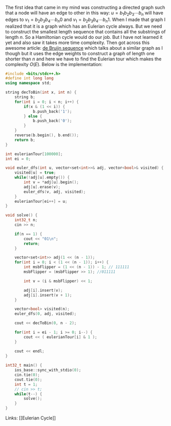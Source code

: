 The first idea that came in my mind was constructing a directed graph such that a node will have an edge to other in this way: $u = b_1b_2b_3 \cdots b_n$ will have edges to $v_1 = b_2b_3b_4 \cdots b_n0$ and $v_1 = b_2b_3b_4 \cdots b_n1$. When I made that graph I realized that it is a graph which has an Eulerian cycle always. But we need to construct the smallest length sequence that contains all the substrings of length $n$. So a Hamiltonian cycle would do our job. But I have not learned it yet and also saw it takes more time complexity. Then got across this awesome article: [de Bruijn sequence](https://en.wikipedia.org/wiki/De_Bruijn_sequence) which talks about a similar graph as I though but it uses the edge weights to construct a graph of length one shorter than $n$ and here we have to find the Eulerian tour which makes the complexity $O(E)$. Below is the implementation:

```cpp
#include <bits/stdc++.h>
#define int long long
using namespace std;

string decToBin(int x, int n) {
    string b;
    for(int i = 0; i < n; i++) {
        if(x & (1 << i)) {
            b.push_back('1');
        } else {
            b.push_back('0');
        }
    }
    reverse(b.begin(), b.end());
    return b;
}

int eulerianTour[100000];
int ei = 0;

void euler_dfs(int u, vector<set<int>>& adj, vector<bool>& visited) {
    visited[u] = true;
    while(!adj[u].empty()) {
        int v = *adj[u].begin();
        adj[u].erase(v);
        euler_dfs(v, adj, visited);
    }
    eulerianTour[ei++] = u;
}

void solve() {
    int32_t n;
    cin >> n;

    if(n == 1) {
        cout << "01\n";
        return;
    }

    vector<set<int>> adj(1 << (n - 1));
    for(int i = 0; i < (1 << (n - 1)); i++) {
        int msbFlipper = (1 << (n - 1)) - 1; // 111111
        msbFlipper = (msbFlipper >> 1); //011111

        int v = (i & msbFlipper) << 1;

        adj[i].insert(v);
        adj[i].insert(v + 1);
    }

    vector<bool> visited(n);
    euler_dfs(0, adj, visited);

    cout << decToBin(0, n - 2);

    for(int i = ei - 1; i >= 0; i--) {
        cout << ( eulerianTour[i] & 1 );
    }

    cout << endl;
}
 
int32_t main() {
    ios_base::sync_with_stdio(0);
    cin.tie(0);
    cout.tie(0);
    int t = 1;
    // cin >> t;
    while(t--) {
        solve();
    }
}
```

Links: [[Eulerian Cycle]]